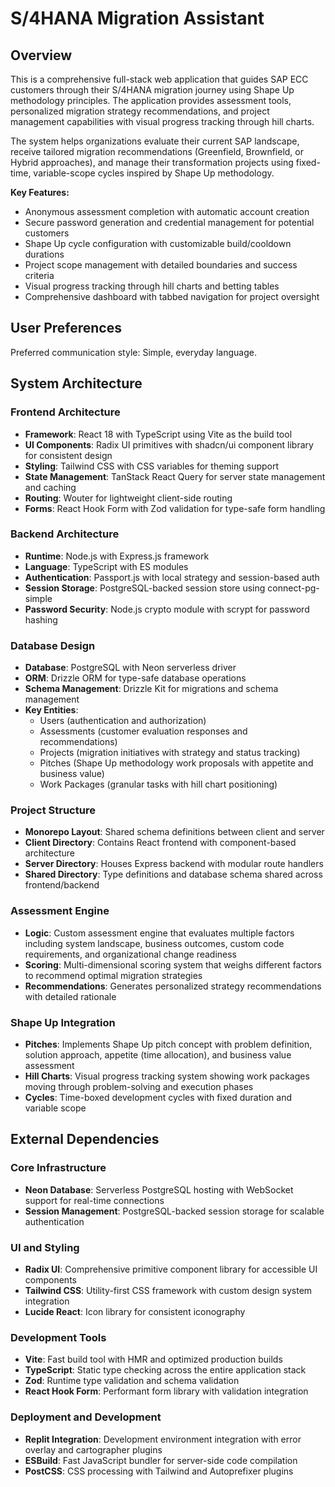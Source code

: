# S/4HANA Migration Assistant

## Overview

This is a comprehensive full-stack web application that guides SAP ECC customers through their S/4HANA migration journey using Shape Up methodology principles. The application provides assessment tools, personalized migration strategy recommendations, and project management capabilities with visual progress tracking through hill charts.

The system helps organizations evaluate their current SAP landscape, receive tailored migration recommendations (Greenfield, Brownfield, or Hybrid approaches), and manage their transformation projects using fixed-time, variable-scope cycles inspired by Shape Up methodology.

**Key Features:**
- Anonymous assessment completion with automatic account creation
- Secure password generation and credential management for potential customers
- Shape Up cycle configuration with customizable build/cooldown durations
- Project scope management with detailed boundaries and success criteria
- Visual progress tracking through hill charts and betting tables
- Comprehensive dashboard with tabbed navigation for project oversight

## User Preferences

Preferred communication style: Simple, everyday language.

## System Architecture

### Frontend Architecture
- **Framework**: React 18 with TypeScript using Vite as the build tool
- **UI Components**: Radix UI primitives with shadcn/ui component library for consistent design
- **Styling**: Tailwind CSS with CSS variables for theming support
- **State Management**: TanStack React Query for server state management and caching
- **Routing**: Wouter for lightweight client-side routing
- **Forms**: React Hook Form with Zod validation for type-safe form handling

### Backend Architecture
- **Runtime**: Node.js with Express.js framework
- **Language**: TypeScript with ES modules
- **Authentication**: Passport.js with local strategy and session-based auth
- **Session Storage**: PostgreSQL-backed session store using connect-pg-simple
- **Password Security**: Node.js crypto module with scrypt for password hashing

### Database Design
- **Database**: PostgreSQL with Neon serverless driver
- **ORM**: Drizzle ORM for type-safe database operations
- **Schema Management**: Drizzle Kit for migrations and schema management
- **Key Entities**:
  - Users (authentication and authorization)
  - Assessments (customer evaluation responses and recommendations)
  - Projects (migration initiatives with strategy and status tracking)
  - Pitches (Shape Up methodology work proposals with appetite and business value)
  - Work Packages (granular tasks with hill chart positioning)

### Project Structure
- **Monorepo Layout**: Shared schema definitions between client and server
- **Client Directory**: Contains React frontend with component-based architecture
- **Server Directory**: Houses Express backend with modular route handlers
- **Shared Directory**: Type definitions and database schema shared across frontend/backend

### Assessment Engine
- **Logic**: Custom assessment engine that evaluates multiple factors including system landscape, business outcomes, custom code requirements, and organizational change readiness
- **Scoring**: Multi-dimensional scoring system that weighs different factors to recommend optimal migration strategies
- **Recommendations**: Generates personalized strategy recommendations with detailed rationale

### Shape Up Integration
- **Pitches**: Implements Shape Up pitch concept with problem definition, solution approach, appetite (time allocation), and business value assessment
- **Hill Charts**: Visual progress tracking system showing work packages moving through problem-solving and execution phases
- **Cycles**: Time-boxed development cycles with fixed duration and variable scope

## External Dependencies

### Core Infrastructure
- **Neon Database**: Serverless PostgreSQL hosting with WebSocket support for real-time connections
- **Session Management**: PostgreSQL-backed session storage for scalable authentication

### UI and Styling
- **Radix UI**: Comprehensive primitive component library for accessible UI components
- **Tailwind CSS**: Utility-first CSS framework with custom design system integration
- **Lucide React**: Icon library for consistent iconography

### Development Tools
- **Vite**: Fast build tool with HMR and optimized production builds
- **TypeScript**: Static type checking across the entire application stack
- **Zod**: Runtime type validation and schema validation
- **React Hook Form**: Performant form library with validation integration

### Deployment and Development
- **Replit Integration**: Development environment integration with error overlay and cartographer plugins
- **ESBuild**: Fast JavaScript bundler for server-side code compilation
- **PostCSS**: CSS processing with Tailwind and Autoprefixer plugins